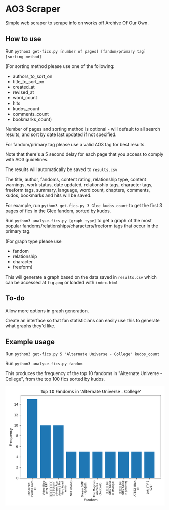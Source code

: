 # AO3 Scraper 
Simple web scraper to scrape info on works off Archive Of Our Own. 

## How to use
Run `python3 get-fics.py [number of pages] [fandom/primary tag] [sorting method]`

(For sorting method please use one of the following: 
- authors_to_sort_on
- title_to_sort_on
- created_at
- revised_at
- word_count
- hits
- kudos_count
- comments_count
- bookmarks_count)

Number of pages and sorting method is optional - will default to all search results, and sort by date last updated if not specified.

For fandom/primary tag please use a valid AO3 tag for best results.

Note that there's a 5 second delay for each page that you access to comply with AO3 guidelines.

The results will automatically be saved to `results.csv`

The title, author, fandoms, content rating, relationship type, content warnings, work status, date updated, relationship tags, character tags, freeform tags, summary, language, word count, chapters, comments, kudos, bookmarks and hits will be saved.

For example, run `python3 get-fics.py 3 Glee kudos_count` to get the first 3 pages of fics in the Glee fandom, sorted by kudos.

Run `python3 analyse-fics.py [graph type]` to get a graph of the most popular fandoms/relationships/characters/freeform tags that occur in the primary tag.

(For graph type please use
- fandom
- relationship
- character
- freeform)

This will generate a graph based on the data saved in `results.csv` which can be accessed at `fig.png` or loaded with `index.html`

## To-do
Allow more options in graph generation.

Create an interface so that fan statisticians can easily use this to generate what graphs they'd like.

## Example usage

Run `python3 get-fics.py 5 "Alternate Universe - College" kudos_count`

Run `python3 analyse-fics.py fandom`

This produces the frequency of the top 10 fandoms in "Alternate Universe - College", from the top 100 fics sorted by kudos. 

![Example graph](examples/example.png)
